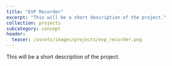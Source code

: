 ```yaml
---
title: "EVP Recorder"
excerpt: "This will be a short description of the project."
collection: projects
subcategory: concept
header: 
  teaser: /assets/images/projects/evp_recorder.png
---
```


This will be a short description of the project.